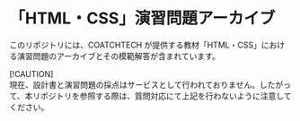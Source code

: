 # 「HTML・CSS」演習問題アーカイブ

このリポジトリには、COATCHTECH が提供する教材「HTML・CSS」における演習問題のアーカイブとその模範解答が含まれています。

[!CAUTION]  
現在、設計書と演習問題の採点はサービスとして行われておりません。したがって、本リポジトリを参照する際は、質問対応にて上記を行わないように注意してください。
